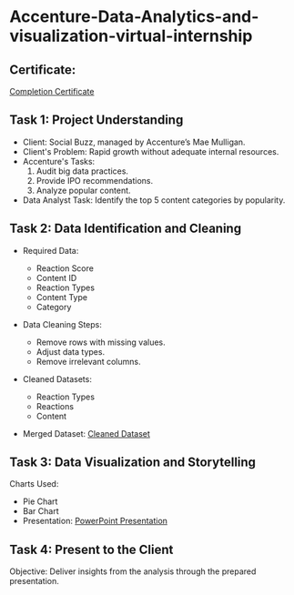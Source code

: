 # Accenture-Data-Analytics-and-visualization-virtual-internship
## Certificate:
[Completion Certificate](https://github.com/utkarsh-arya08/Accenture-Data-Analytics-and-visualization-virtual-internship/blob/main/Accenture%20North%20America_Data%20Analytics_completion_certificate.pdf)

## Task 1: Project Understanding
* Client: Social Buzz, managed by Accenture’s Mae Mulligan.
* Client's Problem: Rapid growth without adequate internal resources.
* Accenture's Tasks:
  1. Audit big data practices.
  2. Provide IPO recommendations.
  3. Analyze popular content.
* Data Analyst Task: Identify the top 5 content categories by popularity.

## Task 2: Data Identification and Cleaning
* Required Data:
  * Reaction Score
  * Content ID
  * Reaction Types
  * Content Type
  * Category
 
* Data Cleaning Steps:
  * Remove rows with missing values.
  * Adjust data types.
  * Remove irrelevant columns.

* Cleaned Datasets:
  * Reaction Types
  * Reactions
  * Content
* Merged Dataset: [Cleaned Dataset](https://github.com/utkarsh-arya08/Accenture-Data-Analytics-and-visualization-virtual-internship/blob/main/Clean%20Data%20set.xlsx)

## Task 3: Data Visualization and Storytelling
Charts Used:
* Pie Chart
* Bar Chart
* Presentation: [PowerPoint Presentation](https://github.com/utkarsh-arya08/Accenture-Data-Analytics-and-visualization-virtual-internship/blob/main/Social%20Buzz%20Presentation.pptx)

## Task 4: Present to the Client
Objective: Deliver insights from the analysis through the prepared presentation.
